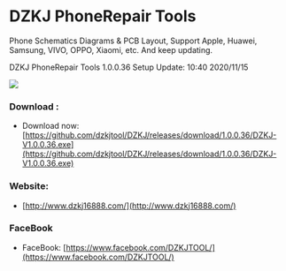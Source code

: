 # DZKJ PhoneRepair Tools
Phone Schematics Diagrams & PCB Layout, 
Support Apple, Huawei, Samsung, VIVO, OPPO, Xiaomi, etc. And keep updating.

DZKJ PhoneRepair Tools 1.0.0.36 Setup  Update: 10:40 2020/11/15

![](https://ae03.alicdn.com/kf/H46c29b788e224804a0130d754e4a1d73T.jpg)



### Download :

* Download now: [https://github.com/dzkjtool/DZKJ/releases/download/1.0.0.36/DZKJ-V1.0.0.36.exe](https://github.com/dzkjtool/DZKJ/releases/download/1.0.0.36/DZKJ-V1.0.0.36.exe)

### Website:

*  [http://www.dzkj16888.com/](http://www.dzkj16888.com/)


### FaceBook

* FaceBook: [https://www.facebook.com/DZKJTOOL/](https://www.facebook.com/DZKJTOOL/)


